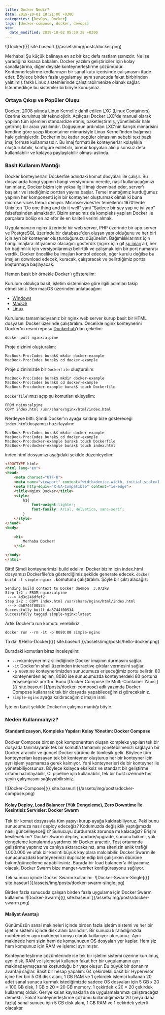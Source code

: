 ```yaml
---
title: Docker Nedir?
date: 2019-10-01 18:21:00 +0300
categories: [DevOps, Docker]
tags: [docker-compose, docker, devops]
seo:
  date_modified: 2019-10-02 05:59:28 +0300
---
```



![Docker]({{ site.baseurl }}/assets/img/posts/docker.png)

Merhaba! Şu küçük balinaya en az bir kaç defa rastlamışsınızdır. Ne işe yaradığına kısaca bakalım.
Docker yazılım geliştiriciler için kolay sanallaştırma, diğer deyişle konteynerleştirme çözümüdür. Konteynerleştirme kodlarınızın bir sanal kutu içerisinde çalışmasını ifade eder. Böylece birden fazla uygulamayı aynı sunucuda fakat birbirinden yalıtılmış farklı Linux sistemlerinde çalıştırabilmenize olanak sağlar. İstenmedikçe bu sistemler birbiriyle konuşmaz.

### Ortaya Çıkışı ve Popüler Oluşu
Docker, 2008 yılında Linux Kernel'e dahil edilen LXC (Linux Containers) üzerine kurulmuş bir teknolojidir. Açıkçası Docker LXC'de manuel olarak yapılan tüm işlemleri standardize etmiş, paketleştirmiş, yönetilebilir hale getirmiş bir aracı yazılımdır. Doğuşunun ardından LXC'nin karışık mimarisini kendine göre yazıp libcontainer mimarisiyle Linux Kernel'inden bağımsız hale gelmişlerdir. Docker'ın bu kadar popüler olmasının sebebi text bazlı imaj formatı kullanmasıdır. Bu imaj formatı ile konteynerlar kolaylıkla oluşturulabilir, konfigüre edilebilir, birebir kopyaları alınıp sonsuz defa kullanılabilir ve kolayca paylaşılabilir olması aslında. 

### Basit Kullanım Mantığı
Docker konteynerları Dockerfile adındaki komut dosyaları ile çalışır. Bu dosyalarda hangi yapının hangi versiyonunu nerede, nasıl kullanacağımızı tanımlarız, Docker bizim için yoksa ilgili imajı download eder, server'ı başlatır ve istediğimiz porttan yayına başlar. Temel mantığımız kurduğumuz yapının her komponenti için bir konteyner oluşturmak olmalı ki buna microservices trendi deniyor. Microservices’ler temellerini 1970’lerde Unix’ten “Do one thing and do it well” yani “Sadece bir şey yap ve iyi yap” felsefesinden almaktadır. Bizim amacımız da kompleks yapıları Docker ile parçalara bölüp en az efor ile en kaliteli verimi almak.

Uygulamanızın nginx üzerinde bir web server, PHP üzerinde bir app server ve PostgreSQL üzerinde bir database'den oluşan yapı olduğunu ve her biri için ayrı bir konteyner oluşturduğunuzu düşünelim. Bağımlılıklarımız için hangi imajlara ihtiyacımız olacağını gösterdik (nginx için git [şu imajı](https://hub.docker.com/_/nginx) al), her bir bağımlılık için versiyonlarımızı belirttik ve çalışmak için bir port numarası verdik. Docker öncelike bu imajları kontrol edecek, eğer kurulu değilse bu imajları download edecek, kuracak, çalıştıracak ve belirttiğimiz portta koşturmaya başlayacak. 

Hemen basit bir örnekle Docker'ı gösterelim:

Kurulum oldukça basit, işletim sisteminize göre ilgili adımları takip etmelisiniz. Ben macOS üzerinden anlatacağım:
- [Windows](https://docs.docker.com/docker-for-windows/)
- [MacOS](https://docs.docker.com/docker-for-mac/)
- [Linux](https://docs.docker.com/install/)

Kurulumu tamamladıysanız bir nginx web server kurup basit bir HTML dosyasını Docker üzerinde çalıştıralım. 
Öncelikle nginx konteynerini Docker'ın resmi reposu [Dockerhub](https://hub.docker.com/)'dan çekelim:

```
docker pull nginx:alpine
```

Proje dizinini oluşturalım:
```
MacBook-Pro:Codes burak$ mkdir docker-example
MacBook-Pro:Codes burak$ cd docker-example
```
Proje dizinimizde bir `Dockerfile` oluşturalım:
```
MacBook-Pro:Codes burak$ mkdir docker-example
MacBook-Pro:Codes burak$ cd docker-example
MacBook-Pro:docker-example burak$ touch Dockerfile
```
`Dockerfile`'ımızı açıp şu komutları ekleyelim:
```
FROM nginx:alpine
COPY index.html /usr/share/nginx/html/index.html
```
Nerdeyse bitti. Şimdi Docker'ın ayağa kaldırıp bize göstereceği `ìndex.html`dosyamızı hazırlayalım:
```
MacBook-Pro:Codes burak$ mkdir docker-example
MacBook-Pro:Codes burak$ cd docker-example
MacBook-Pro:docker-example burak$ touch Dockerfile
MacBook-Pro:docker-example burak$ touch index.html
```
ìndex.html`dosyamızı aşağıdaki şekilde düzenleyelim:

```html
<!DOCTYPE html>
<html lang="en">
<head>
    <meta charset="UTF-8">
    <meta name="viewport" content="width=device-width, initial-scale=1.0">
    <meta http-equiv="X-UA-Compatible" content="ie=edge">
    <title>Nginx Docker</title>
    <style>
        h1{
            font-weight:lighter;
            font-family: Arial, Helvetica, sans-serif;
        }
    </style>
</head>
<body>
    
    <h1>
        Merhaba Docker!
    </h1>

</body>
</html>
```

Bitti! Şimdi konteynerimizi build edelim. Docker bizim için index.html dosyamızı Dockerfile'da gösterdiğimiz şekilde generate edecek. `docker build -t simple-nginx .`komutunu çalıştıralım. Şöyle bir çıktı alacağız:
```
Sending build context to Docker daemon  3.072kB
Step 1/2 : FROM nginx:alpine
 ---> 4d3c246dfef2
Step 2/2 : COPY index.html /usr/share/nginx/html/index.html
 ---> da8744f00534
Successfully built da8744f00534
Successfully tagged simple-nginx:latest
```
Artık Docker'a run komutu verebiliriz.
````
docker run --rm -it -p 8080:80 simple-nginx
````
Ta da!
![Hello-Docker]({{ site.baseurl }}/assets/img/posts/hello-docker.png)

Buradaki komutları biraz inceleyelim:
- `--rm`konteynerimiz silindiğinde Docker imajının durmasını sağlar.
- `-it` Docker'ın shell üzerinden interactive çıktılar vermesini sağlar.
- `-p 8080:80` konteynerimizden sunucumuza erişeceğimiz portu belirtir. 80 konteynerden açılan, 8080 ise sunucumuzda konteynerdeki 80 portuna erişeceğimiz porttur. Bunu [Docker Compose İle Multi-Container Yapısı]({{ site.baseurl }}/posts/docker-compose) adlı yazımda Docker Compose kullanarak tek bir dosyada yapabileceğimizi göreceksiniz.
- `simple-nginx` ayağa kaldıracağımız imajın ismi.

İşte en basit şekilde Docker'ın çalışma mantığı böyle.

### Neden Kullanmalıyız?
#### Standardizasyon, Kompleks Yapıları Kolay Yönetim: Docker Compose
Docker Compose birden çok komponentten oluşan kompleks yapıları tek bir dosyada tanımlayarak tek bir komutla tamamını yönetebilmenizi sağlayan bir Docker aracıdır ve güncel Docker sürümü ile tümleşik gelir. Böylece tüm konteynerları kapsayan tek bir konteyner oluşturup her bir konteyner için ayrı işlem yapmamıza gerek kalmıyor. Yani konteynerleri de bir konteyner ile yönetebiliyorsunuz. Böylece kolayca eksiksiz ve standart bir geliştirme ortamı hazırlayabilir, CI pipeline için kullanabilir, tek bir host üzerinde her şeyin çalışmasını sağlayabilirsiniz.

![Docker-Compose]({{ site.baseurl }}/assets/img/posts/docker-compose.png)


#### Kolay Deploy, Load Balancer (Yük Dengeleme), Zero Downtime İle Kesintisiz Servisler: Docker Swarm
Tek bir komut dosyasıyla tüm yapıyı kurup ayağa kaldırabiliyoruz. Peki bunu sunucumuza nasıl deploy edeceğiz? Kodumuzda değişiklik yaptığımızda nasıl güncelleyeceğiz? Sunucuyu durdurmak zorunda mı kalacağız? Erişim kesilecek mi? Docker Swarm deploy, updare/upgrade, sunucu bakımı, yük dengeleme konularında yardımcı bir Docker aracıdır. Test ortamında geliştirme yaptınız ve canlıya aktaracaksınız, ama sitenizin anlık trafiği 1.000.000 ve ufak bir kesinti büyük kayıplara malolabilir. Docker Swarm ile sunucunuzdaki konteynerinizi duplicate edip biri çalışırken öbürüne bakım/güncelleme yapabilirsiniz. Burada bir load balancer'a ihtiyacımız olacak, Docker Swarm bize manger-worker konfigürasyonu sağlıyor. 

Tek sunucu içinde Docker Swarm kullanımı:
![Docker-Swarm-Single]({{ site.baseurl }}/assets/img/posts/docker-swarm-single.jpg)

Birden fazla sunucuda çalışan birden fazla uygulama için Docker Swarm kullanımı:
![Docker-Swarm]({{ site.baseurl }}/assets/img/posts/docker-swarm.png)


#### Maliyet Avantajı
Günümüzün sanal makineleri içinde birden fazla işletim sistemi ve her bir işletim sistemi içinde disk alanı barındırır. Bir sunucu kiraladığınızda muhtemelen aynı makineyi komşu olarak kullanıyor olursunuz. Aynı makinede hem sizin hem de komşunuzun OS dosyaları yer kaplar. Hem siz hem komşunuz için RAM ve işlemci ayrılmıştır.

Konteynerleştirme çözümlerinde ise tek bir işletim sistemi üzerine kurulmuş, aynı disk, RAM ve işlemciyi kullanan fakat her bir uygulamanın ayrı makinadaymışçasına koşturduğu bir yapı oluşur. Bu büyük bir donanım avantajı sağlar. Basit bir hesap yapalım:
64 çekirdekli basit bir Hypervisor içine her biri 5 GB disk alanı, 1 GB RAM ve 1 çekirdek işlemci kullanan 20 adet sanal sunucu kurmak istediğimizde sadece OS dosyaları için 5 GB x 20 = 100 GB disk, 1 GB x 20 = 20 GB memory, 1 çekirdek x 20 = 20 çekirdek kullanmış olduk. Geriye kalan kaynaklarla da uygulamalarımızı çalıştıracağız demektir. Fakat konteynerleştirme çözümü kullandığımızda 20 (veya daha fazla) sanal sunucu için 5 GB disk alanı, 1 GB RAM ve 1 çekirdek yeterli olacaktır.
